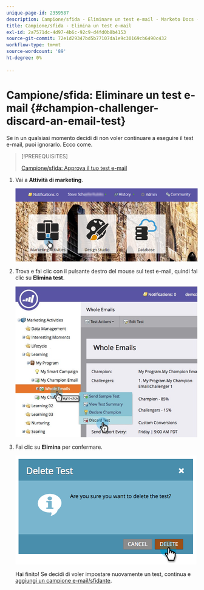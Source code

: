 ```yaml
---
unique-page-id: 2359587
description: Campione/sfida - Eliminare un test e-mail - Marketo Docs - Documentazione del prodotto
title: Campione/sfida - Elimina un test e-mail
exl-id: 2a7571dc-4d97-4b6c-92c9-d4fd0b8b4153
source-git-commit: 72e1d29347bd5b77107da1e9c30169cb6490c432
workflow-type: tm+mt
source-wordcount: '89'
ht-degree: 0%

---
```


# Campione/sfida: Eliminare un test e-mail {#champion-challenger-discard-an-email-test}

Se in un qualsiasi momento decidi di non voler continuare a eseguire il test e-mail, puoi ignorarlo. Ecco come.

>[!PREREQUISITES]
>
>[Campione/sfida: Approva il tuo test e-mail](/help/marketo/product-docs/email-marketing/general/functions-in-the-editor/email-tests-champion-challenger/champion-challenger-approve-your-email-test.md)

1. Vai a **Attività di marketing**.

   ![](assets/login-marketing-activities-3.png)

1. Trova e fai clic con il pulsante destro del mouse sul test e-mail, quindi fai clic su **Elimina test**.

   ![](assets/champion5.jpg)

1. Fai clic su **Elimina** per confermare.

   ![](assets/image2014-9-15-14-3a17-3a11.png)

   Hai finito! Se decidi di voler impostare nuovamente un test, continua e [aggiungi un campione e-mail/sfidante](/help/marketo/product-docs/email-marketing/general/functions-in-the-editor/email-tests-champion-challenger/add-an-email-champion-challenger.md).
